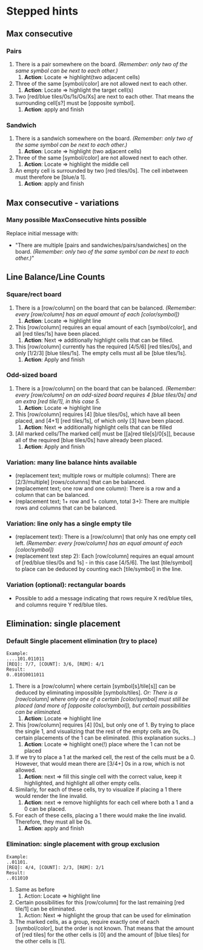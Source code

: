 # Stepped hints

## Max consecutive

### Pairs
1. There is a pair somewhere on the board. *(Remember: only two of the same symbol can be next to each other.)*
	1. **Action**: Locate => highlight(two adjacent cells)
2. Three of the same [symbol/color] are not allowed next to each other.
	1. **Action**: Locate => highlight the target cell(s)
3. Two [red/blue tiles/0s/1s/Os/Xs] are next to each other. That means the surrounding cell[s?] must be [opposite symbol].
	1. **Action**: apply and finish

### Sandwich
1. There is a sandwich somewhere on the board. *(Remember: only two of the same symbol can be next to each other.)*
	1. **Action**: Locate => highlight (two adjacent cells)
2. Three of the same [symbol/color] are not allowed next to each other.
	1. **Action**: Locate => highlight the middle cell
3. An empty cell is surrounded by two [red tiles/0s]. The cell inbetween must therefore be [blue/a 1].
	1. **Action**: apply and finish

## Max consecutive - variations
### Many possible MaxConsecutive hints possible
Replace initial message with:
- "There are multiple [pairs and sandwiches/pairs/sandwiches] on the board. *(Remember: only two of the same symbol can be next to each other.)*"

## Line Balance/Line Counts
### Square/rect board
1. There is a [row/column] on the board that can be balanced. *(Remember: every [row/column] has an equal amount of each [color/symbol])*
	1. **Action**: Locate => highlight line
2. This [row/column] requires an equal amount of each [symbol/color], and all [red tiles/1s] have been placed.
	1. **Action**: Next => additionally highlight cells that can be filled.
3. This [row/column] currently has the required [4/5/6] [red tiles/0s], and only [1/2/3] [blue tiles/1s]. The empty cells must all be [blue tiles/1s].
	1. **Action**: Apply and finish

### Odd-sized board
1. There is a [row/column] on the board that can be balanced. *(Remember: every [row/column] on an odd-sized board requires 4 [blue tiles/0s] and an extra [red tile/1], in this case 5.*
	1. **Action**: Locate => highlight line
2. This [row/column] requires [4] [blue tiles/0s], which have all been placed, and [4+1] [red tiles/1s], of which only [3] have been placed.
	1. **Action**: Next => additionally highlight cells that can be filled
3. [All marked cells/The marked cell] must be [[a]red tile[s]/0[s]], because all of the required [blue tiles/0s] have already been placed.
	1. **Action**: Apply and finish

### Variation: many line balance hints available
- (replacement text; multiple rows or multiple columns): There are [2/3/multiple] [rows/columns] that can be balanced.
- (replacement text; one row and one column): There is a row and a column that can be balanced.
- (replacement text; 1+ row and 1+ column, total 3+): There are multiple rows and columns that can be balanced.

### Variation: line only has a single empty tile
- (replacement text): There is a [row/column] that only has one empty cell left. *(Remember: every [row/column] has an equal amount of each [color/symbol])*
- (replacement text step 2): Each [row/column] requires an equal amount of [red/blue tiles/0s and 1s] - in this case [4/5/6]. The last [tile/symbol] to place can be deduced by counting each [tile/symbol] in the line.

### Variation (optional): rectangular boards
- Possible to add a message indicating that rows require X red/blue tiles, and columns require Y red/blue tiles.

## Elimination: single placement
### Default Single placement elimination (try to place)
```
Example:
....101.011011
[REQ]: 7/7, [COUNT]: 3/6, [REM]: 4/1
Result:
0..01010011011
```
1. There is a [row/column] where certain [symbol[s]/tile[s]] can be deduced by eliminating impossible [symbols/tiles].
	*Or: There is a [row/column] where only one of a certain [color/symbol] must still be placed (and more of [opposite color/symbol]), but certain possibilities can be eliminated.*
	1. **Action**: Locate => highlight line
2. This [row/column] requires [4] [0s], but only one of 1. By trying to place the single 1, and visualizing that the rest of the empty cells are 0s, certain placements of the 1 can be eliminated. (this explanation sucks...)
	1. **Action**: Locate => highlight one(!) place where the 1 can not be placed
3. If we try to place a 1 at the marked cell, the rest of the cells must be a 0. However, that would mean there are [3/4+] 0s in a row, which is not allowed.
	1. **Action**: next => fill this single cell with the correct value, keep it highlighted, and highlight all other empty cells.
4. Similarly, for each of these cells, try to visualize if placing a 1 there would render the line invalid.
	1. **Action**: next => remove highlights for each cell where both a 1 and a 0 can be placed.
5. For each of these cells, placing a 1 there would make the line invalid. Therefore, they must all be 0s.
	1. **Action**: apply and finish

### Elimination: single placement with group exclusion
```
Example:
..01101.
[REQ]: 4/4, [COUNT]: 2/3, [REM]: 2/1
Result:
..011010
```

1. Same as before
	1. Action: Locate => highlight line
2. Certain possibilities for this [row/column] for the last remaining [red tile/1] can be eliminated.
	1. Action: Next => highlight the group that can be used for elimination 
3. The marked cells, as a group, require exactly one of each [symbol/color], but the order is not known. That means that the amount of [red tiles] for the other cells is [0] and the amount of [blue tiles] for the other cells is [1].












